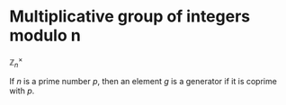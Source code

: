 # Multiplicative group of integers modulo n

$\mathbb{Z}_n^\times$

If $n$ is a prime number $p$, then an element $g$ is a generator if it is coprime with $p$.
